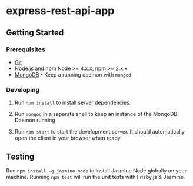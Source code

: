 # express-rest-api-app

## Getting Started

### Prerequisites

- [Git](https://git-scm.com/)
- [Node.js and npm](nodejs.org) Node >= 4.x.x, npm >= 2.x.x
- [MongoDB](https://www.mongodb.org/) - Keep a running daemon with `mongod`

### Developing

1. Run `npm install` to install server dependencies.

2. Run `mongod` in a separate shell to keep an instance of the MongoDB Daemon running

3. Run `npm start` to start the development server. It should automatically open the client in your browser when ready.

## Testing

Run `npm install -g jasmine-node` to install Jasmine Node globally on your machine.
Running `npm test` will run the unit tests with Frisby.js & Jasmine.
